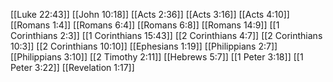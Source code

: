 [[Luke 22:43]]
[[John 10:18]]
[[Acts 2:36]]
[[Acts 3:16]]
[[Acts 4:10]]
[[Romans 1:4]]
[[Romans 6:4]]
[[Romans 6:8]]
[[Romans 14:9]]
[[1 Corinthians 2:3]]
[[1 Corinthians 15:43]]
[[2 Corinthians 4:7]]
[[2 Corinthians 10:3]]
[[2 Corinthians 10:10]]
[[Ephesians 1:19]]
[[Philippians 2:7]]
[[Philippians 3:10]]
[[2 Timothy 2:11]]
[[Hebrews 5:7]]
[[1 Peter 3:18]]
[[1 Peter 3:22]]
[[Revelation 1:17]]
